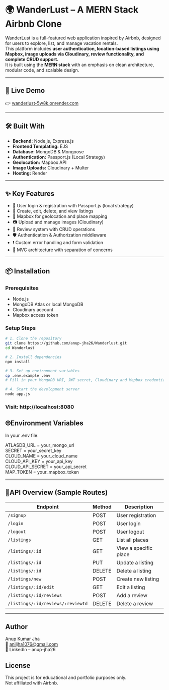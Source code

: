 # 🌍 WanderLust – A MERN Stack Airbnb Clone

WanderLust is a full-featured web application inspired by Airbnb, designed for users to explore, list, and manage vacation rentals.  
This platform includes **user authentication, location-based listings using Mapbox, image uploads via Cloudinary, review functionality, and complete CRUD support.**  
It is built using the **MERN stack** with an emphasis on clean architecture, modular code, and scalable design.

---

## 🚀 Live Demo

👉 [wanderlust-5w8k.onrender.com](https://wanderlust-5w8k.onrender.com/listings)

---

## 🛠️ Built With

- **Backend:** Node.js, Express.js
- **Frontend Templating:** EJS
- **Database:** MongoDB & Mongoose
- **Authentication:** Passport.js (Local Strategy)
- **Geolocation:** Mapbox API
- **Image Uploads:** Cloudinary + Multer
- **Hosting:** Render

---

## ✨ Key Features

- 🔐 User login & registration with Passport.js (local strategy)
- 🏡 Create, edit, delete, and view listings
- 📍 Mapbox for geolocation and place mapping
- 📷 Upload and manage images (Cloudinary)
- 💬 Review system with CRUD operations
- 🛡️ Authentication & Authorization middleware
- ❗ Custom error handling and form validation
- 📁 MVC architecture with separation of concerns

---

## 📦 Installation

### Prerequisites

- Node.js
- MongoDB Atlas or local MongoDB
- Cloudinary account
- Mapbox access token

### Setup Steps

```bash
# 1. Clone the repository
git clone https://github.com/anup-jha26/Wanderlust.git
cd Wanderlust

# 2. Install dependencies
npm install

# 3. Set up environment variables
cp .env.example .env
# Fill in your MongoDB URI, JWT secret, Cloudinary and Mapbox credentials

# 4. Start the development server
node app.js
```
### Visit: http://localhost:8080

## 🌐Environment Variables
In your .env file:

ATLASDB_URL = your_mongo_url  
SECRET = your_secret_key  
CLOUD_NAME = your_cloud_name  
CLOUD_API_KEY = your_api_key  
CLOUD_API_SECRET = your_api_secret  
MAP_TOKEN = your_mapbox_token  

---

## 🧪API Overview (Sample Routes)

| Endpoint                         | Method | Description           |
| -------------------------------- | ------ | --------------------- |
| `/signup`                        | POST   | User registration     |
| `/login`                         | POST   | User login            |
| `/logout`                        | POST   | User logout           |
| `/listings`                      | GET    | List all places       |
| `/listings/:id`                  | GET    | View a specific place |
| `/listings/:id`                  | PUT    | Update a listing      |
| `/listings/:id`                  | DELETE | Delete a listing      |
| `/listings/new`                  | POST   | Create new listing    |
| `/listings/:id/edit`             | GET    | Edit a listing        |
| `/listings/:id/reviews`          | POST   | Add a review          |
| `/listings/:id/reviews/:reviewId`| DELETE | Delete a review       |

---

## Author
Anup Kumar Jha  
📧 aniljha1076@gmail.com  
🔗 LinkedIn – anup-jha26  

## License
This project is for educational and portfolio purposes only.  
Not affiliated with Airbnb.  
